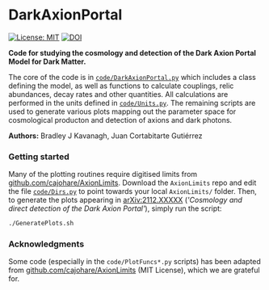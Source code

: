 # DarkAxionPortal

[![License: MIT](https://img.shields.io/badge/License-MIT-yellow.svg)](https://opensource.org/licenses/MIT) [![DOI](https://zenodo.org/badge/439945365.svg)](https://zenodo.org/badge/latestdoi/439945365)

**Code for studying the cosmology and detection of the Dark Axion Portal Model for Dark Matter.**

The core of the code is in [`code/DarkAxionPortal.py`](code/DarkAxionPortal.py) which includes a class defining the model, as well as functions to calculate couplings, relic abundances, decay rates and other quantities. All calculations are performed in the units defined in [`code/Units.py`](code/Units.py). The remaining scripts are used to generate various plots mapping out the parameter space for cosmological producton and detection of axions and dark photons.

**Authors:** Bradley J Kavanagh, Juan Cortabitarte Gutiérrez

### Getting started

Many of the plotting routines require digitised limits from [github.com/cajohare/AxionLimits](github.com/cajohare/AxionLimits). Download the `AxionLimits` repo and edit the file [`code/Dirs.py`](code/Dirs.py) to point towards your local `AxionLimits/` folder. Then, to generate the plots appearing in [arXiv:2112.XXXXX](https://arxiv.org/abs/2112.XXXXX) (*'Cosmology and direct detection of the Dark Axion Portal'*), simply run the script:
```bash
./GeneratePlots.sh
```

### Acknowledgments

Some code (especially in the `code/PlotFuncs*.py` scripts) has been adapted from [github.com/cajohare/AxionLimits](github.com/cajohare/AxionLimits) (MIT License), which we are grateful for.
